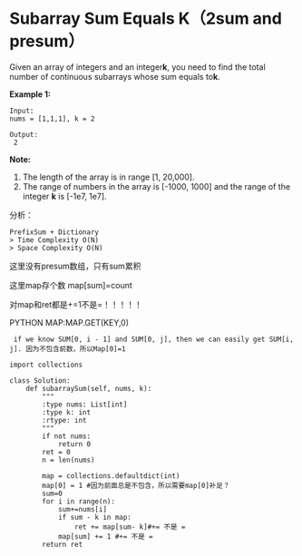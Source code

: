 # Subarray Sum Equals K（2sum and presum）

Given an array of integers and an integer**k**, you need to find the total number of continuous subarrays whose sum equals to**k**.

**Example 1:**

```text
Input:
nums = [1,1,1], k = 2

Output:
 2
```

**Note:**

1. The length of the array is in range \[1, 20,000\].
2. The range of numbers in the array is \[-1000, 1000\] and the range of the integer **k** is \[-1e7, 1e7\].

分析：

```text
PrefixSum + Dictionary
> Time Complexity O(N)
> Space Complexity O(N)
```

这里没有presum数组，只有sum累积

这里map存个数 map\[sum\]=count

对map和ret都是+=1不是=！！！！！

PYTHON MAP:MAP.GET\(KEY,0\)

```text
 if we know SUM[0, i - 1] and SUM[0, j], then we can easily get SUM[i, j]. 因为不包含前数，所以Map[0]=1
```

```text
import collections

class Solution:
    def subarraySum(self, nums, k):
        """
        :type nums: List[int]
        :type k: int
        :rtype: int
        """
        if not nums:
            return 0
        ret = 0
        n = len(nums)

        map = collections.defaultdict(int)
        map[0] = 1 #因为前面总是不包含，所以需要map[0]补足？
        sum=0
        for i in range(n):
            sum+=nums[i]
            if sum - k in map:
                ret += map[sum- k]#+= 不是 =
            map[sum] += 1 #+= 不是 =
        return ret
```

